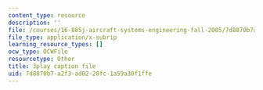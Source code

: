 ```yaml
---
content_type: resource
description: ''
file: /courses/16-885j-aircraft-systems-engineering-fall-2005/7d8870b7a2f3ad0220fc1a59a30f1ffe_bOAyzURugaw.srt
file_type: application/x-subrip
learning_resource_types: []
ocw_type: OCWFile
resourcetype: Other
title: 3play caption file
uid: 7d8870b7-a2f3-ad02-20fc-1a59a30f1ffe
---
```

